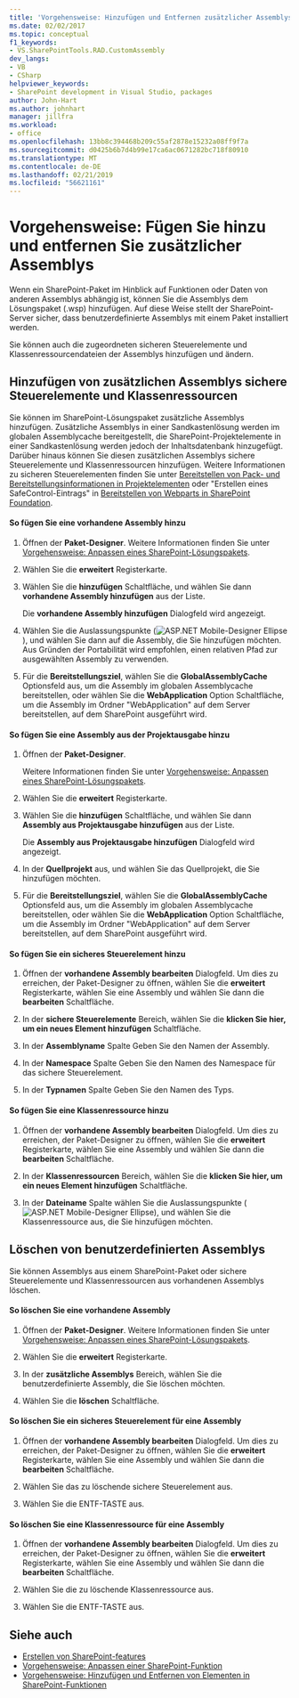 ```yaml
---
title: 'Vorgehensweise: Hinzufügen und Entfernen zusätzlicher Assemblys | Microsoft-Dokumentation'
ms.date: 02/02/2017
ms.topic: conceptual
f1_keywords:
- VS.SharePointTools.RAD.CustomAssembly
dev_langs:
- VB
- CSharp
helpviewer_keywords:
- SharePoint development in Visual Studio, packages
author: John-Hart
ms.author: johnhart
manager: jillfra
ms.workload:
- office
ms.openlocfilehash: 13bb8c394468b209c55af2878e15232a08ff9f7a
ms.sourcegitcommit: d0425b6b7d4b99e17ca6ac0671282bc718f80910
ms.translationtype: MT
ms.contentlocale: de-DE
ms.lasthandoff: 02/21/2019
ms.locfileid: "56621161"
---
```

# <a name="how-to-add-and-remove-additional-assemblies"></a>Vorgehensweise: Fügen Sie hinzu und entfernen Sie zusätzlicher Assemblys
  Wenn ein SharePoint-Paket im Hinblick auf Funktionen oder Daten von anderen Assemblys abhängig ist, können Sie die Assemblys dem Lösungspaket (.wsp) hinzufügen. Auf diese Weise stellt der SharePoint-Server sicher, dass benutzerdefinierte Assemblys mit einem Paket installiert werden.

 Sie können auch die zugeordneten sicheren Steuerelemente und Klassenressourcendateien der Assemblys hinzufügen und ändern.

## <a name="add-additional-assemblies-safe-controls-and-class-resources"></a>Hinzufügen von zusätzlichen Assemblys sichere Steuerelemente und Klassenressourcen
 Sie können im SharePoint-Lösungspaket zusätzliche Assemblys hinzufügen. Zusätzliche Assemblys in einer Sandkastenlösung werden im globalen Assemblycache bereitgestellt, die SharePoint-Projektelemente in einer Sandkastenlösung werden jedoch der Inhaltsdatenbank hinzugefügt. Darüber hinaus können Sie diesen zusätzlichen Assemblys sichere Steuerelemente und Klassenressourcen hinzufügen. Weitere Informationen zu sicheren Steuerelementen finden Sie unter [Bereitstellen von Pack- und Bereitstellungsinformationen in Projektelementen](../sharepoint/providing-packaging-and-deployment-information-in-project-items.md) oder "Erstellen eines SafeControl-Eintrags" in [Bereitstellen von Webparts in SharePoint Foundation](http://go.microsoft.com/fwlink/?LinkId=245505).

#### <a name="to-add-an-existing-assembly"></a>So fügen Sie eine vorhandene Assembly hinzu

1.  Öffnen der **Paket-Designer**. Weitere Informationen finden Sie unter [Vorgehensweise: Anpassen eines SharePoint-Lösungspakets](../sharepoint/how-to-customize-a-sharepoint-solution-package.md).

2.  Wählen Sie die **erweitert** Registerkarte.

3.  Wählen Sie die **hinzufügen** Schaltfläche, und wählen Sie dann **vorhandene Assembly hinzufügen** aus der Liste.

     Die **vorhandene Assembly hinzufügen** Dialogfeld wird angezeigt.

4.  Wählen Sie die Auslassungspunkte (![ASP.NET Mobile-Designer Ellipse](../sharepoint/media/mwellipsis.gif "ASP.NET Mobile-Designer Ellipse")), und wählen Sie dann auf die Assembly, die Sie hinzufügen möchten. Aus Gründen der Portabilität wird empfohlen, einen relativen Pfad zur ausgewählten Assembly zu verwenden.

5.  Für die **Bereitstellungsziel**, wählen Sie die **GlobalAssemblyCache** Optionsfeld aus, um die Assembly im globalen Assemblycache bereitstellen, oder wählen Sie die **WebApplication** Option Schaltfläche, um die Assembly im Ordner "WebApplication" auf dem Server bereitstellen, auf dem SharePoint ausgeführt wird.

#### <a name="to-add-an-assembly-from-project-output"></a>So fügen Sie eine Assembly aus der Projektausgabe hinzu

1.  Öffnen der **Paket-Designer**.

     Weitere Informationen finden Sie unter [Vorgehensweise: Anpassen eines SharePoint-Lösungspakets](../sharepoint/how-to-customize-a-sharepoint-solution-package.md).

2.  Wählen Sie die **erweitert** Registerkarte.

3.  Wählen Sie die **hinzufügen** Schaltfläche, und wählen Sie dann **Assembly aus Projektausgabe hinzufügen** aus der Liste.

     Die **Assembly aus Projektausgabe hinzufügen** Dialogfeld wird angezeigt.

4.  In der **Quellprojekt** aus, und wählen Sie das Quellprojekt, die Sie hinzufügen möchten.

5.  Für die **Bereitstellungsziel**, wählen Sie die **GlobalAssemblyCache** Optionsfeld aus, um die Assembly im globalen Assemblycache bereitstellen, oder wählen Sie die **WebApplication** Option Schaltfläche, um die Assembly im Ordner "WebApplication" auf dem Server bereitstellen, auf dem SharePoint ausgeführt wird.

#### <a name="to-add-a-safe-control"></a>So fügen Sie ein sicheres Steuerelement hinzu

1.  Öffnen der **vorhandene Assembly bearbeiten** Dialogfeld. Um dies zu erreichen, der Paket-Designer zu öffnen, wählen Sie die **erweitert** Registerkarte, wählen Sie eine Assembly und wählen Sie dann die **bearbeiten** Schaltfläche.

2.  In der **sichere Steuerelemente** Bereich, wählen Sie die **klicken Sie hier, um ein neues Element hinzufügen** Schaltfläche.

3.  In der **Assemblyname** Spalte Geben Sie den Namen der Assembly.

4.  In der **Namespace** Spalte Geben Sie den Namen des Namespace für das sichere Steuerelement.

5.  In der **Typnamen** Spalte Geben Sie den Namen des Typs.

#### <a name="to-add-a-class-resource"></a>So fügen Sie eine Klassenressource hinzu

1.  Öffnen der **vorhandene Assembly bearbeiten** Dialogfeld. Um dies zu erreichen, der Paket-Designer zu öffnen, wählen Sie die **erweitert** Registerkarte, wählen Sie eine Assembly und wählen Sie dann die **bearbeiten** Schaltfläche.

2.  In der **Klassenressourcen** Bereich, wählen Sie die **klicken Sie hier, um ein neues Element hinzufügen** Schaltfläche.

3.  In der **Dateiname** Spalte wählen Sie die Auslassungspunkte (![ASP.NET Mobile-Designer Ellipse](../sharepoint/media/mwellipsis.gif "ASP.NET Mobile-Designer Ellipse")), und wählen Sie die Klassenressource aus, die Sie hinzufügen möchten.

## <a name="delete-custom-assemblies"></a>Löschen von benutzerdefinierten Assemblys
 Sie können Assemblys aus einem SharePoint-Paket oder sichere Steuerelemente und Klassenressourcen aus vorhandenen Assemblys löschen.

#### <a name="to-delete-an-existing-assembly"></a>So löschen Sie eine vorhandene Assembly

1.  Öffnen der **Paket-Designer**. Weitere Informationen finden Sie unter [Vorgehensweise: Anpassen eines SharePoint-Lösungspakets](../sharepoint/how-to-customize-a-sharepoint-solution-package.md).

2.  Wählen Sie die **erweitert** Registerkarte.

3.  In der **zusätzliche Assemblys** Bereich, wählen Sie die benutzerdefinierte Assembly, die Sie löschen möchten.

4.  Wählen Sie die **löschen** Schaltfläche.

#### <a name="to-delete-a-safe-control-for-an-assembly"></a>So löschen Sie ein sicheres Steuerelement für eine Assembly

1.  Öffnen der **vorhandene Assembly bearbeiten** Dialogfeld. Um dies zu erreichen, der Paket-Designer zu öffnen, wählen Sie die **erweitert** Registerkarte, wählen Sie eine Assembly und wählen Sie dann die **bearbeiten** Schaltfläche.

2.  Wählen Sie das zu löschende sichere Steuerelement aus.

3.  Wählen Sie die ENTF-TASTE aus.

#### <a name="to-delete-a-class-resource-for-an-assembly"></a>So löschen Sie eine Klassenressource für eine Assembly

1.  Öffnen der **vorhandene Assembly bearbeiten** Dialogfeld. Um dies zu erreichen, der Paket-Designer zu öffnen, wählen Sie die **erweitert** Registerkarte, wählen Sie eine Assembly und wählen Sie dann die **bearbeiten** Schaltfläche.

2.  Wählen Sie die zu löschende Klassenressource aus.

3.  Wählen Sie die ENTF-TASTE aus.

## <a name="see-also"></a>Siehe auch
- [Erstellen von SharePoint-features](../sharepoint/creating-sharepoint-features.md)
- [Vorgehensweise: Anpassen einer SharePoint-Funktion](../sharepoint/how-to-customize-a-sharepoint-feature.md)
- [Vorgehensweise: Hinzufügen und Entfernen von Elementen in SharePoint-Funktionen](../sharepoint/how-to-add-and-remove-items-to-sharepoint-features.md)
